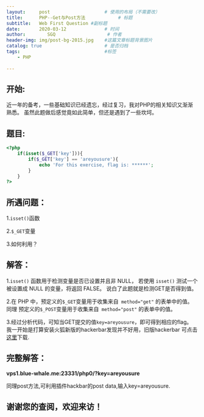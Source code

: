 ```yaml
---
layout:     post                    # 使用的布局（不需要改）
title:      PHP--Get与Post方法            # 标题 
subtitle:   Web First Question #副标题
date:       2020-03-12              # 时间
author:        SGQ                   # 作者
header-img: img/post-bg-2015.jpg    #这篇文章标题背景图片
catalog: true                       # 是否归档
tags:                               #标签
    - PHP  
    
---
```


## 开始:

近一年的备考，一些基础知识已经遗忘，经过复习，我对PHP的相关知识又渐渐熟悉。
虽然此题做后感觉竟如此简单，但还是遇到了一些坎坷。

## 题目:

```php
<?php
	if(isset($_GET['key'])){
		if($_GET['key'] == 'areyousure'){
			echo 'For this exercise, flag is: ******';
		}
	}
?>

```

## 所遇问题：
1.`isset()`函数

2.`$_GET`变量

3.如何利用？


## 解答：
1.`isset()` 函数用于检测变量是否已设置并且非 NULL，
若使用 `isset()` 测试一个被设置成 NULL 的变量，将返回 FALSE。
说白了此题就是检测GET是否得到值。

2.在 PHP 中，预定义的` $_GET `变量用于收集来自` method="get"` 的表单中的值。
同理 预定义的` $_POST `变量用于收集来自` method="post"` 的表单中的值。

3.经过分析代码，可知当GET提交的值`key=areyousure`，即可得到相应的flag。
我一开始是打算安装火狐新版的hackerbar发现并不好用，旧版hackerbar 可点击[这里](https://www.jianshu.com/p/d96e90f5a812)下载.



## 完整解答：

**vps1.blue-whale.me:23331/php0/?key=areyousure**

同理post方法,可利用插件hackbar的post data,输入key=areyousure.

## 谢谢您的查阅，欢迎来访！


